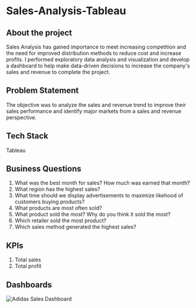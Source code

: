# Sales-Analysis-Tableau

## About the project
Sales Analysis has gained importance to meet increasing competition and the need for improved distribution methods to reduce cost and increase profits. I performed exploratory data analysis and visualization and develop a dashboard to help make data-driven decisions to increase the company's sales and revenue to complete the project. 

## Problem Statement
The objective was to analyze the sales and revenue trend to improve their sales performance and identify major markets from a sales and revenue perspective.

## Tech Stack
Tableau

## Business Questions
1. What was the best month for sales? How much was earned that month?
2. What region has the highest sales?
3. What time should we display advertisements to maximize likehood of customers buying products?
4. What products are most often sold?
5. What product sold the most? Why do you think it sold the most?
6. Which retailer sold the most product?
7. Which sales method generated the highest sales?

## KPIs
1. Total sales 
2. Total profit 

## Dashboards
![Adidas Sales Dashboard](https://user-images.githubusercontent.com/115374063/230192582-b281333c-4074-44ed-aeee-2ca9a5fd4ead.png)
